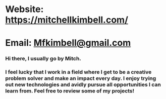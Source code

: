 
# Website: https://mitchellkimbell.com/

# Email: Mfkimbell@gmail.com

### Hi there, I usually go by Mitch. 

### I feel lucky that I work in a field where I get to be a creative problem solver and make an impact every day. I enjoy trying out new technologies and avidly pursue all opportunities I can learn from. Feel free to review some of my projects!
